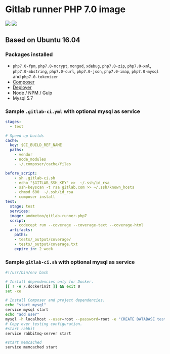 # Gitlab runner PHP 7.0 image
[![](https://images.microbadger.com/badges/version/andmetoo/gitlab-runner-php7.svg)](https://microbadger.com/images/andmetoo/gitlab-runner-php7 "Get your own version badge on microbadger.com")
[![](https://images.microbadger.com/badges/image/andmetoo/gitlab-runner-php7.svg)](https://microbadger.com/images/andmetoo/gitlab-runner-php7 "Get your own image badge on microbadger.com")

## Based on Ubuntu 16.04

### Packages installed

- `php7.0-fpm`, `php7.0-mcrypt`, `mongod`, `xdebug`, `php7.0-zip`, `php7.0-xml`, `php7.0-mbstring`, `php7.0-curl`, `php7.0-json`, `php7.0-imap`, `php7.0-mysql` and `php7.0-tokenizer`
- [Composer](https://getcomposer.org/)
- [Deployer](https://github.com/deployphp/deployer)
- Node / NPM / Gulp 
- Mysql 5.7

### Sample `.gitlab-ci.yml` with optional mysql as service

```YAML
stages:
  - test

# Speed up builds
cache:
  key: $CI_BUILD_REF_NAME
  paths:
    - vendor
    - node_modules
    - ~/.composer/cache/files

before_script:
    - sh .gitlab-ci.sh
    - echo "$GITLAB_SSH_KEY" >>  ~/.ssh/id_rsa
    - ssh-keyscan -t rsa gitlab.com >> ~/.ssh/known_hosts
    - chmod 600  ~/.ssh/id_rsa
    - composer install
test:
  stage: test
  services:
  image: andmetoo/gitlab-runner-php7
  script:
    - codecept run --coverage --coverage-text --coverage-html
  artifacts:
    paths:
    - tests/_output/coverage/
    - tests/_output/coverage.txt
    expire_in: 2 week
```
### Sample `gitlab-ci.sh` with optional mysql as service

```bash
#!/usr/bin/env bash

# Install dependencies only for Docker.
[[ ! -e /.dockerinit ]] && exit 0
set -xe

# Install Composer and project dependencies.
echo "start mysql"
service mysql start
echo "add user"
mysql -h localhost --user=root --password=root -e "CREATE DATABASE test;CREATE USER 'test'@'%' IDENTIFIED BY 'test';GRANT ALL PRIVILEGES ON *.* TO 'test'@'%'; FLUSH PRIVILEGES;"
# Copy over testing configuration.
#start rabbit
service rabbitmq-server start

#start memcached
service memcached start
```
